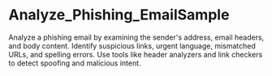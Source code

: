 # Analyze_Phishing_EmailSample
Analyze a phishing email by examining the sender's address, email headers, and body content. Identify suspicious links, urgent language, mismatched URLs, and spelling errors. Use tools like header analyzers and link checkers to detect spoofing and malicious intent.
